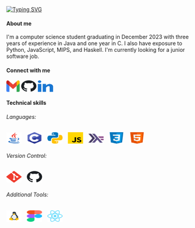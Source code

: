 [![Typing SVG](https://readme-typing-svg.demolab.com?font=Fira+Code&pause=1000&color=708238&center=false&width=435&lines=%F0%9F%91%8B+Hi%2C+I'm+Yan+Chen)](https://github.com/ychenfolio)

#### About me
I'm a computer science student graduating in December 2023 with three years of experience in Java and one year in C. I also have exposure to Python, JavaScript, MIPS, and Haskell. I'm currently looking for a junior software job.

#### Connect with me
<p align="left">
    <a href="mailto:ychenfolio@gmail.com" target="_blank"><img align="center" src="images/gmail.svg" alt="ychenfolio" height="30" width="35" /></a>
    <a href="https://github.com/ychenfolio" target="_blank"><img align="center" src="images/github.svg" alt="ychenfolio" height="30" width="40" /></a>
    <a href="https://linkedin.com/in/ychenfolio" target="_blank"><img align="center" src="images/linked-in.svg" alt="ychenfolio" height="30" width="40" /></a>
</p>

#### Technical skills
###### Languages:
<p align="left">
    <img src="images/java.svg" alt="Java" height="30" width="40" style="margin-right: 10px;" />
    <img src="images/c.svg" alt="C" height="30" width="40" style="margin-right: 10px;" />
    <img src="images/python.svg" alt="Python" height="30" width="40" style="margin-right: 10px;" />
    <img src="images/javascript.svg" alt="JavaScript" height="30" width="40" style="margin-right: 10px;" />
    <img src="images/haskell.svg" alt="Haskell" height="30" width="40" style="margin-right: 10px;" />
    <img src="images/css.svg" alt="CSS" height="30" width="40" style="margin-right: 10px;" />
    <img src="images/html.svg" alt="HTML" height="30" width="40" />
</p>

###### Version Control:
<p align="left">
    <img src="images/git.svg" alt="Git" height="30" width="40" style="margin-right: 10px;" />
    <img src="images/github.svg" alt="GitHub" height="30" width="40" style="margin-right: 10px;" />
</p>

###### Additional Tools:
<p align="left">
    <img src="images/linux.svg" alt="Linux" height="30" width="40" style="margin-right: 10px;" />
    <img src="images/figma.svg" alt="Figma" height="30" width="40" style="margin-right: 10px;" />
    <img src="images/react.svg" alt="React" height="30" width="40" style="margin-right: 10px;" />
</p>

